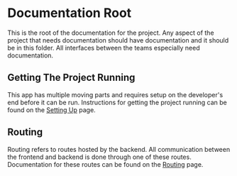 # Documentation Root

This is the root of the documentation for the project. Any aspect of the project that needs documentation should have documentation and it should be in this folder. All interfaces between the teams especially need documentation.

## Getting The Project Running
This app has multiple moving parts and requires setup on the developer's end before it can be run. Instructions for getting the project running can be found on the [Setting Up](setup.md) page.

## Routing
Routing refers to routes hosted by the backend. All communication between the frontend and backend is done through one of these routes. Documentation for these routes can be found on the [Routing](routing.md) page.
